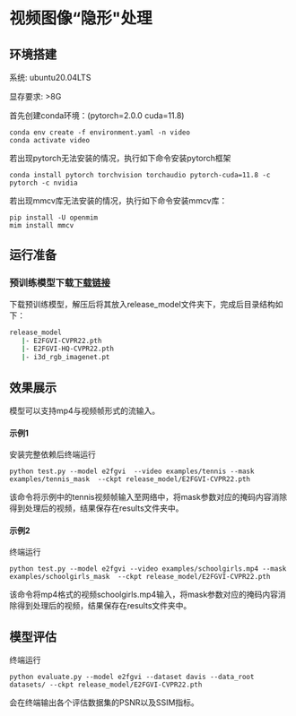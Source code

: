 # 视频图像“隐形"处理

## 环境搭建

系统:  ubuntu20.04LTS

显存要求:  >8G

首先创建conda环境：(pytorch=2.0.0  cuda=11.8)

```shell
conda env create -f environment.yaml -n video
conda activate video
```

若出现pytorch无法安装的情况，执行如下命令安装pytorch框架

```shell
conda install pytorch torchvision torchaudio pytorch-cuda=11.8 -c pytorch -c nvidia
```

若出现mmcv库无法安装的情况，执行如下命令安装mmcv库：

```shell
pip install -U openmim
mim install mmcv
```

## 运行准备

### 预训练模型下载[下载链接](https://pan.baidu.com/s/1ahAu_wHrPE8kVbxmXLNFTQ?pwd=e396)

下载预训练模型，解压后将其放入release_model文件夹下，完成后目录结构如下：

```bash
release_model
   |- E2FGVI-CVPR22.pth
   |- E2FGVI-HQ-CVPR22.pth
   |- i3d_rgb_imagenet.pt
```

## 效果展示

模型可以支持mp4与视频帧形式的流输入。

#### 示例1

安装完整依赖后终端运行

```shell
python test.py --model e2fgvi  --video examples/tennis --mask examples/tennis_mask  --ckpt release_model/E2FGVI-CVPR22.pth
```

该命令将示例中的tennis视频帧输入至网络中，将mask参数对应的掩码内容消除得到处理后的视频，结果保存在results文件夹中。

#### 示例2

终端运行

```shell
python test.py --model e2fgvi --video examples/schoolgirls.mp4 --mask examples/schoolgirls_mask  --ckpt release_model/E2FGVI-CVPR22.pth
```

该命令将mp4格式的视频schoolgirls.mp4输入，将mask参数对应的掩码内容消除得到处理后的视频，结果保存在results文件夹中。

## 模型评估

终端运行

```shell
python evaluate.py --model e2fgvi --dataset davis --data_root datasets/ --ckpt release_model/E2FGVI-CVPR22.pth
```

会在终端输出各个评估数据集的PSNR以及SSIM指标。
